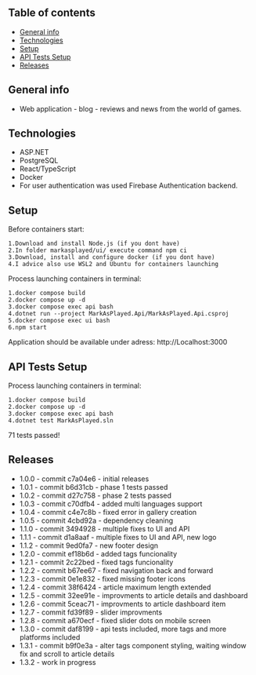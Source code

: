 ## Table of contents

- [General info](#general-info)
- [Technologies](#technologies)
- [Setup](#setup)
- [API Tests Setup](#api-tests-setup)
- [Releases](#releases)

## General info

- Web application - blog - reviews and news from the world of games.

## Technologies

- ASP.NET
- PostgreSQL
- React/TypeScript
- Docker
- For user authentication was used Firebase Authentication backend.

## Setup

Before containers start:

```
1.Download and install Node.js (if you dont have)
2.In folder markasplayed/ui/ execute command npm ci
3.Download, install and configure docker (if you dont have)
4.I advice also use WSL2 and Ubuntu for containers launching
```

Process launching containers in terminal:

```
1.docker compose build
2.docker compose up -d
3.docker compose exec api bash
4.dotnet run --project MarkAsPlayed.Api/MarkAsPlayed.Api.csproj
5.docker compose exec ui bash
6.npm start
```

Application should be available under adress: http://Localhost:3000

## API Tests Setup

Process launching containers in terminal:

```
1.docker compose build
2.docker compose up -d
3.docker compose exec api bash
4.dotnet test MarkAsPlayed.sln
```

71 tests passed!

## Releases

- 1.0.0 - commit c7a04e6 - initial releases
- 1.0.1 - commit b6d31cb - phase 1 tests passed
- 1.0.2 - commit d27c758 - phase 2 tests passed
- 1.0.3 - commit c70dfb4 - added multi languages support
- 1.0.4 - commit c4e7c8b - fixed error in gallery creation
- 1.0.5 - commit 4cbd92a - dependency cleaning
- 1.1.0 - commit 3494928 - multiple fixes to UI and API
- 1.1.1 - commit d1a8aaf - multiple fixes to UI and API, new logo
- 1.1.2 - commit 9ed0fa7 - new footer design
- 1.2.0 - commit ef18b6d - added tags funcionality
- 1.2.1 - commit 2c22bed - fixed tags funcionality
- 1.2.2 - commit b67ee67 - fixed navigation back and forward
- 1.2.3 - commit 0e1e832 - fixed missing footer icons
- 1.2.4 - commit 38f6424 - article maximum length extended
- 1.2.5 - commit 32ee91e - improvments to article details and dashboard
- 1.2.6 - commit 5ceac71 - improvments to article dashboard item
- 1.2.7 - commit fd39f89 - slider improvments
- 1.2.8 - commit a670ecf - fixed slider dots on mobile screen
- 1.3.0 - commit daf8199 - api tests included, more tags and more platforms included
- 1.3.1 - commit b9f0e3a - alter tags component styling, waiting window fix and scroll to article details
- 1.3.2 - work in progress
